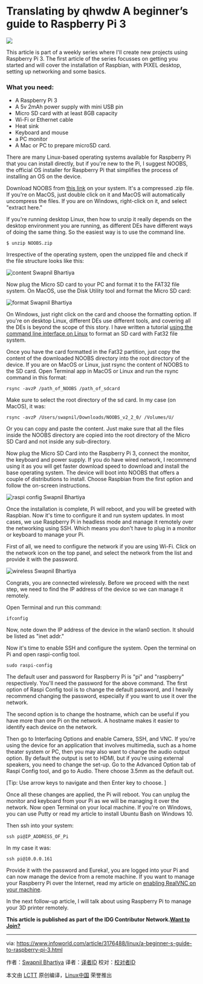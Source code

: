 Translating by qhwdw
A beginner’s guide to Raspberry Pi 3
======
![](https://images.techhive.com/images/article/2017/03/raspberry2-100711632-large.jpeg)

This article is part of a weekly series where I'll create new projects using Raspberry Pi 3. The first article of the series focusses on getting you started and will cover the installation of Raspbian, with PIXEL desktop, setting up networking and some basics.

###  What you need:

  * A Raspberry Pi 3
  * A 5v 2mAh power supply with mini USB pin
  * Micro SD card with at least 8GB capacity
  * Wi-Fi or Ethernet cable
  * Heat sink
  * Keyboard and mouse
  * a PC monitor
  * A Mac or PC to prepare microSD card.



There are many Linux-based operating systems available for Raspberry Pi that you can install directly, but if you're new to the Pi, I suggest NOOBS, the official OS installer for Raspberry Pi that simplifies the process of installing an OS on the device.

Download NOOBS from [this link][1] on your system. It's a compressed .zip file. If you're on MacOS, just double click on it and MacOS will automatically uncompress the files. If you are on Windows, right-click on it, and select "extract here."

If you're running desktop Linux, then how to unzip it really depends on the desktop environment you are running, as different DEs have different ways of doing the same thing. So the easiest way is to use the command line.

`$ unzip NOOBS.zip`

Irrespective of the operating system, open the unzipped file and check if the file structure looks like this:

![content][3] Swapnil Bhartiya

Now plug the Micro SD card to your PC and format it to the FAT32 file system. On MacOS, use the Disk Utility tool and format the Micro SD card:

![format][4] Swapnil Bhartiya

On Windows, just right click on the card and choose the formatting option. If you're on desktop Linux, different DEs use different tools, and covering all the DEs is beyond the scope of this story. I have written a tutorial [using the command line interface on Linux][5] to format an SD card with Fat32 file system.

Once you have the card formatted in the Fat32 partition, just copy the content of the downloaded NOOBS directory into the root directory of the device. If you are on MacOS or Linux, just rsync the content of NOOBS to the SD card. Open Terminal app in MacOS or Linux and run the rsync command in this format:

`rsync -avzP /path_of_NOOBS /path_of_sdcard`

Make sure to select the root directory of the sd card. In my case (on MacOS), it was:

`rsync -avzP /Users/swapnil/Downloads/NOOBS_v2_2_0/ /Volumes/U/`

Or you can copy and paste the content. Just make sure that all the files inside the NOOBS directory are copied into the root directory of the Micro SD Card and not inside any sub-directory.

Now plug the Micro SD Card into the Raspberry Pi 3, connect the monitor, the keyboard and power supply. If you do have wired network, I recommend using it as you will get faster download speed to download and install the base operating system. The device will boot into NOOBS that offers a couple of distributions to install. Choose Raspbian from the first option and follow the on-screen instructions.

![raspi config][6] Swapnil Bhartiya

Once the installation is complete, Pi will reboot, and you will be greeted with Raspbian. Now it's time to configure it and run system updates. In most cases, we use Raspberry Pi in headless mode and manage it remotely over the networking using SSH. Which means you don't have to plug in a monitor or keyboard to manage your Pi.

First of all, we need to configure the network if you are using Wi-Fi. Click on the network icon on the top panel, and select the network from the list and provide it with the password.

![wireless][7] Swapnil Bhartiya

Congrats, you are connected wirelessly. Before we proceed with the next step, we need to find the IP address of the device so we can manage it remotely.

Open Terminal and run this command:

`ifconfig`

Now, note down the IP address of the device in the wlan0 section. It should be listed as "inet addr."

Now it's time to enable SSH and configure the system. Open the terminal on Pi and open raspi-config tool.

`sudo raspi-config`

The default user and password for Raspberry Pi is "pi" and "raspberry" respectively. You'll need the password for the above command. The first option of Raspi Config tool is to change the default password, and I heavily recommend changing the password, especially if you want to use it over the network.

The second option is to change the hostname, which can be useful if you have more than one Pi on the network. A hostname makes it easier to identify each device on the network.

Then go to Interfacing Options and enable Camera, SSH, and VNC. If you're using the device for an application that involves multimedia, such as a home theater system or PC, then you may also want to change the audio output option. By default the output is set to HDMI, but if you're using external speakers, you need to change the set-up. Go to the Advanced Option tab of Raspi Config tool, and go to Audio. There choose 3.5mm as the default out.

[Tip: Use arrow keys to navigate and then Enter key to choose. ]

Once all these changes are applied, the Pi will reboot. You can unplug the monitor and keyboard from your Pi as we will be managing it over the network. Now open Terminal on your local machine. If you're on Windows, you can use Putty or read my article to install Ubuntu Bash on Windows 10.

Then ssh into your system:

`ssh pi@IP_ADDRESS_OF_Pi`

In my case it was:

`ssh pi@10.0.0.161`

Provide it with the password and Eureka!, you are logged into your Pi and can now manage the device from a remote machine. If you want to manage your Raspberry Pi over the Internet, read my article on [enabling RealVNC on your machine][8].

In the next follow-up article, I will talk about using Raspberry Pi to manage your 3D printer remotely.

**This article is published as part of the IDG Contributor Network.[Want to Join?][9]**

--------------------------------------------------------------------------------

via: https://www.infoworld.com/article/3176488/linux/a-beginner-s-guide-to-raspberry-pi-3.html

作者：[Swapnil Bhartiya][a]
译者：[译者ID](https://github.com/译者ID)
校对：[校对者ID](https://github.com/校对者ID)

本文由 [LCTT](https://github.com/LCTT/TranslateProject) 原创编译，[Linux中国](https://linux.cn/) 荣誉推出

[a]:https://www.infoworld.com/author/Swapnil-Bhartiya/
[1]:https://www.raspberrypi.org/downloads/noobs/
[2]:http://idgenterprise.selz.com
[3]:https://images.techhive.com/images/article/2017/03/content-100711633-large.jpg
[4]:https://images.techhive.com/images/article/2017/03/format-100711635-large.jpg
[5]:http://www.cio.com/article/3176034/linux/how-to-format-an-sd-card-in-linux.html
[6]:https://images.techhive.com/images/article/2017/03/raspi-config-100711634-large.jpg
[7]:https://images.techhive.com/images/article/2017/03/wireless-100711636-large.jpeg
[8]:http://www.infoworld.com/article/3171682/internet-of-things/how-to-access-your-raspberry-pi-remotely-over-the-internet.html
[9]:https://www.infoworld.com/contributor-network/signup.html
